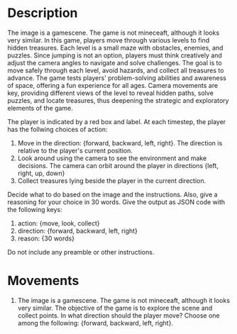 # Description

The image is a gamescene. The game is not mineceaft, although it looks very similar. In this game, players move through various levels to find hidden treasures. Each level is a small maze with obstacles, enemies, and puzzles. Since jumping is not an option, players must think creatively and adjust the camera angles to navigate and solve challenges. The goal is to move safely through each level, avoid hazards, and collect all treasures to advance. The game tests players' problem-solving abilities and awareness of space, offering a fun experience for all ages. Camera movements are key, providing different views of the level to reveal hidden paths, solve puzzles, and locate treasures, thus deepening the strategic and exploratory elements of the game.

The player is indicated by a red box and label. At each timestep, the player has the follwing choices of action:

1. Move in the direction: {forward, backward, left, right}. The direction is relative to the player's current position.
2. Look around using the camera to see the environment and make decisions. The camera can orbit around the player in directions {left, right, up, down}
3. Collect treasures lying beside the player in the current direction.

Decide what to do based on the image and the instructions. Also, give a reasoning for your choice in 30 words. Give the output as JSON code with the following keys:

1. action: {move, look, collect}
2. direction: {forward, backward, left, right}
3. reason: {30 words}

Do not include any preamble or other instructions.

# Movements

1. The image is a gamescene. The game is not mineceaft, although it looks very similar. The objective of the game is to explore the scene and collect points. In what direction should the player move? Choose one among the following: {forward, backward, left, right}.
